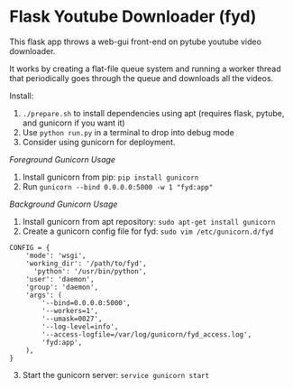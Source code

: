 # Flask Youtube Downloader (fyd)

This flask app throws a web-gui front-end on pytube youtube video downloader. 

It works by creating a flat-file queue system and running a worker thread that periodically goes through the queue and downloads all the videos.

Install:
 1. `./prepare.sh` to install dependencies using apt (requires flask, pytube, and gunicorn if you want it)
 2. Use `python run.py` in a terminal to drop into debug mode
 3. Consider using gunicorn for deployment. 

*Foreground Gunicorn Usage*
 1. Install gunicorn from pip: `pip install gunicorn`
 2. Run `gunicorn --bind 0.0.0.0:5000 -w 1 "fyd:app"`

*Background Gunicorn Usage*
 1. Install gunicorn from apt repository: `sudo apt-get install gunicorn`
 2. Create a gunicorn config file for fyd: `sudo vim /etc/gunicorn.d/fyd`
```
CONFIG = {
    'mode': 'wsgi',
    'working_dir': '/path/to/fyd',
      'python': '/usr/bin/python',
    'user': 'daemon',
    'group': 'daemon',
    'args': (
        '--bind=0.0.0.0:5000',
        '--workers=1',
        '--umask=0027',
        '--log-level=info',
        '--access-logfile=/var/log/gunicorn/fyd_access.log',
        'fyd:app',
    ),
}
```

 3. Start the gunicorn server: `service gunicorn start` 
